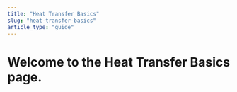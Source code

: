 ```yaml
---
title: "Heat Transfer Basics"
slug: "heat-transfer-basics"
article_type: "guide"
---
```


# Welcome to the Heat Transfer Basics page.
